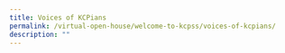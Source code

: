 ```yaml
---
title: Voices of KCPians
permalink: /virtual-open-house/welcome-to-kcpss/voices-of-kcpians/
description: ""
---
```

